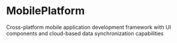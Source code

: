 # MobilePlatform
Cross-platform mobile application development framework with UI components and cloud-based data synchronization capabilities
